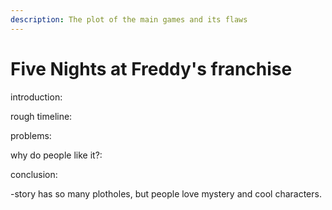 ```yaml
---
description: The plot of the main games and its flaws
---
```


# Five Nights at Freddy's franchise

introduction:

rough timeline:

problems:

why do people like it?:

conclusion:

\-story has so many plotholes, but people love mystery and cool characters.
